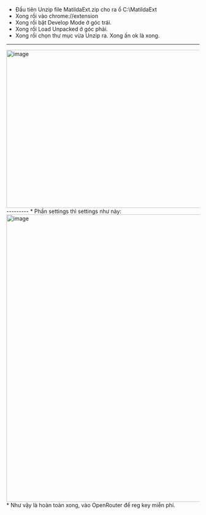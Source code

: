 * Đầu tiên Unzip file MatildaExt.zip cho ra ổ C:\MatildaExt
* Xong rồi vào chrome://extension
* Xong rồi bật Develop Mode ở góc trái.
* Xong rồi Load Unpacked ở góc phải. 
* Xong rồi chọn thư mục vừa Unzip ra. Xong ấn ok là xong.
---------
<img width="1598" height="412" alt="image" src="https://github.com/user-attachments/assets/c143d32c-e32c-4743-9b79-d0d31d9a6347" />
---------
* Phần settings thì settings như này:
  <img width="1599" height="749" alt="image" src="https://github.com/user-attachments/assets/f3d98098-5426-418e-9bc0-9a0227fd4934" 
* Với cả như này:
  <img width="1600" height="774" alt="image" src="https://github.com/user-attachments/assets/abf86728-9b5e-4465-aebe-36b43c2f01ff" />
* Như vậy là hoàn toàn xong, vào OpenRouter để reg key miễn phí.



